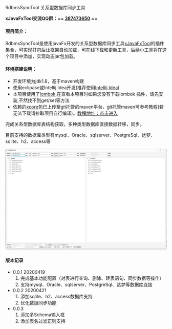 RdbmsSyncTool 关系型数据库同步工具

**xJavaFxTool交流QQ群：== [387473650](https://jq.qq.com/?_wv=1027&k=59UDEAD) ==**

#### 项目简介：
RdbmsSyncTool是使用javaFx开发的关系型数据库同步工具[xJavaFxTool](https://gitee.com/xwintop/xJavaFxTool)的插件集合，可实现打包后让框架自动加载，可在线下载和更新工具，后续小工具将在这个项目中添加，实现动态jar包加载。

#### 环境搭建说明：
- 开发环境为jdk1.8，基于maven构建
- 使用eclipase或Intellij Idea开发(推荐使用[Intellij Idea](https://www.jetbrains.com/idea/))
- 本项目使用了[lombok](https://projectlombok.org/),在查看本项目时如果您没有下载lombok 插件，请先安装,不然找不到get/set等方法
- 依赖的[xcore包](https://gitee.com/xwintop/xcore)已上传至git托管的maven平台，git托管maven可参考教程(若无法下载请拉取项目自行编译)。[教程地址：点击进入](http://blog.csdn.net/u011747754/article/details/78574026)

完成关系型数据库表结构获取，多种类型数据库直接数据转移，同步。

目前支持的数据库类型有mysql、Oracle、sqlserver、PostgreSql、达梦、sqlite、h2、access等

![数据库同步工具.png](images/数据库同步工具.png)

#### 版本记录
- 0.0.1  20200419
  1. 完成基本功能配置（对表进行查询、删除、建表语句、同步数据等操作）
  2. 支持mysql、Oracle、sqlserver、PostgreSql、达梦等数据库连接
- 0.0.2  20200421
  1. 添加sqlite、h2、access数据库支持
  2. 优化数据同步功能
- 0.0.3
  1. 添加多Schema输入框
  2. 添加表名过滤正则支持
